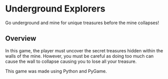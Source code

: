 # Underground Explorers

Go underground and mine for unique treasures before the mine collapses! 

## Overview

In this game, the player must uncover the secret treasures hidden within the walls of the mine. However, you must 
be careful as doing too much can cause the wall to collapse causing you to lose all your treasure.

This game was made using Python and PyGame.
